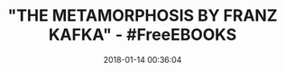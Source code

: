 ---
title: '"THE METAMORPHOSIS BY FRANZ KAFKA" - #FreeEBOOKS'
name: The Metamorphosis
date: '2018-01-14 00:36:04'
buy_now: >-
  https://www.amazon.com/Metamorphosis-Franz-Kafka-ebook/dp/B078XJMT7P?SubscriptionId=AKIAIA5RBQIWQVTCUEUQ&tag=coldcutdeals-20&linkCode=xm2&camp=2025&creative=165953&creativeASIN=B078XJMT7P
description_markdown: |-
  The Metamorphosis

   
tweet_id_str: '952338489697292290'
price: ''
you_save: ''
asin: B078XJMT7P
image: 'https://images-na.ssl-images-amazon.com/images/I/51yc6T-puAL.jpg'

---